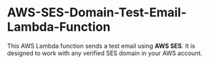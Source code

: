# AWS-SES-Domain-Test-Email-Lambda-Function
This AWS Lambda function sends a test email using **AWS SES**. It is designed to work with any verified SES domain in your AWS account.
